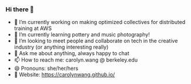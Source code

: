 ### Hi there 👋

- 🔭 I’m currently working on making optimized collectives for distributed training at AWS
- 🌱 I’m currently learning pottery and music photography!
- 👯 I’m looking to meet people and collaborate on tech in the creative industry (or anything interesting really)
- 💬 Ask me about anything, always happy to chat
- 📫 How to reach me: carolyn.wang @ berkeley.edu
- 😄 Pronouns: she/her/hers
- 📎 Website: https://carolynwang.github.io/


